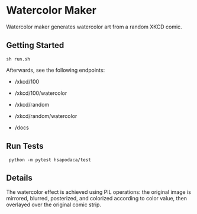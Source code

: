 Watercolor Maker
===

Watercolor maker generates watercolor art from a random XKCD comic.

Getting Started
---

    sh run.sh


Afterwards, see the following endpoints:

* /xkcd/100
* /xkcd/100/watercolor


* /xkcd/random
* /xkcd/random/watercolor

* /docs

Run Tests
---

     python -m pytest hsapodaca/test

Details
---

The watercolor effect is achieved using PIL operations: the original image is mirrored, blurred, posterized, and colorized according to color value, then overlayed over the original comic strip.
